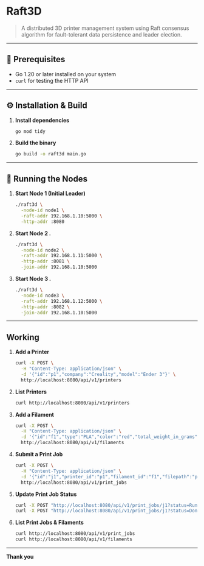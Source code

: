 # Raft3D

> A distributed 3D printer management system using Raft consensus algorithm for fault-tolerant data persistence and leader election.

---

## 🔧 Prerequisites

- Go 1.20 or later installed on your system
- `curl` for testing the HTTP API

---

## ⚙️ Installation & Build

1. **Install dependencies**

   ```bash
   go mod tidy
   ```

2. **Build the binary**

   ```bash
   go build -o raft3d main.go
   ```

---

## 🏃 Running the Nodes

1. **Start Node 1 (Initial Leader)**

   ```bash
   ./raft3d \
     -node-id node1 \
     -raft-addr 192.168.1.10:5000 \
     -http-addr :8080
   ```

2. **Start Node 2 .**

   ```bash
   ./raft3d \
     -node-id node2 \
     -raft-addr 192.168.1.11:5000 \
     -http-addr :8081 \
     -join-addr 192.168.1.10:5000
   ```

3. **Start Node 3 .**

   ```bash
   ./raft3d \
     -node-id node3 \
     -raft-addr 192.168.1.12:5000 \
     -http-addr :8082 \
     -join-addr 192.168.1.10:5000
   ```
---

## Working

1. **Add a Printer**

   ```bash
   curl -X POST \
     -H "Content-Type: application/json" \
     -d '{"id":"p1","company":"Creality","model":"Ender 3"}' \
     http://localhost:8080/api/v1/printers
   ```

2. **List Printers**

   ```bash
   curl http://localhost:8080/api/v1/printers
   ```

3. **Add a Filament**

   ```bash
   curl -X POST \
     -H "Content-Type: application/json" \
     -d '{"id":"f1","type":"PLA","color":"red","total_weight_in_grams":1000,"remaining_weight_in_grams":1000}' \
     http://localhost:8080/api/v1/filaments
   ```

4. **Submit a Print Job**

   ```bash
   curl -X POST \
     -H "Content-Type: application/json" \
     -d '{"id":"j1","printer_id":"p1","filament_id":"f1","filepath":"prints/test.gcode","print_weight_in_grams":50}' \
     http://localhost:8080/api/v1/print_jobs
   ```

5. **Update Print Job Status**

   ```bash
   curl -X POST "http://localhost:8080/api/v1/print_jobs/j1?status=Running"
   curl -X POST "http://localhost:8080/api/v1/print_jobs/j1?status=Done"

   ```

6. **List Print Jobs & Filaments**

   ```bash
   curl http://localhost:8080/api/v1/print_jobs
   curl http://localhost:8080/api/v1/filaments
   ```

---

**Thank you**
